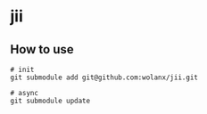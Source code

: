 # jii

## How to use

```shell
# init
git submodule add git@github.com:wolanx/jii.git

# async
git submodule update
```
